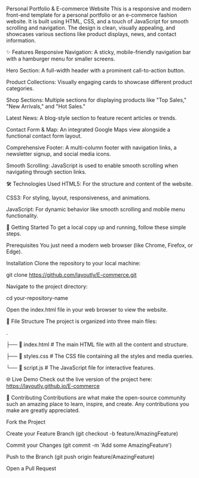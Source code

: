 Personal Portfolio & E-commerce Website
This is a responsive and modern front-end template for a personal portfolio or an e-commerce fashion website. It is built using HTML, CSS, and a touch of JavaScript for smooth scrolling and navigation. The design is clean, visually appealing, and showcases various sections like product displays, news, and contact information.

✨ Features
Responsive Navigation: A sticky, mobile-friendly navigation bar with a hamburger menu for smaller screens.

Hero Section: A full-width header with a prominent call-to-action button.

Product Collections: Visually engaging cards to showcase different product categories.

Shop Sections: Multiple sections for displaying products like "Top Sales," "New Arrivals," and "Hot Sales."

Latest News: A blog-style section to feature recent articles or trends.

Contact Form & Map: An integrated Google Maps view alongside a functional contact form layout.

Comprehensive Footer: A multi-column footer with navigation links, a newsletter signup, and social media icons.

Smooth Scrolling: JavaScript is used to enable smooth scrolling when navigating through section links.

🛠️ Technologies Used
HTML5: For the structure and content of the website.

CSS3: For styling, layout, responsiveness, and animations.

JavaScript: For dynamic behavior like smooth scrolling and mobile menu functionality.

🚀 Getting Started
To get a local copy up and running, follow these simple steps.

Prerequisites
You just need a modern web browser (like Chrome, Firefox, or Edge).

Installation
Clone the repository to your local machine:

git clone https://github.com/layoutly/E-commerce.git

Navigate to the project directory:

cd your-repository-name

Open the index.html file in your web browser to view the website.

📂 File Structure
The project is organized into three main files:

.

├── 📄 index.html    # The main HTML file with all the content and structure.

├── 📄 styles.css    # The CSS file containing all the styles and media queries.

└── 📄 script.js     # The JavaScript file for interactive features.

🌐 Live Demo
Check out the live version of the project here: https://layoutly.github.io/E-commerce

🤝 Contributing
Contributions are what make the open-source community such an amazing place to learn, inspire, and create. Any contributions you make are greatly appreciated.

Fork the Project

Create your Feature Branch (git checkout -b feature/AmazingFeature)

Commit your Changes (git commit -m 'Add some AmazingFeature')

Push to the Branch (git push origin feature/AmazingFeature)

Open a Pull Request
